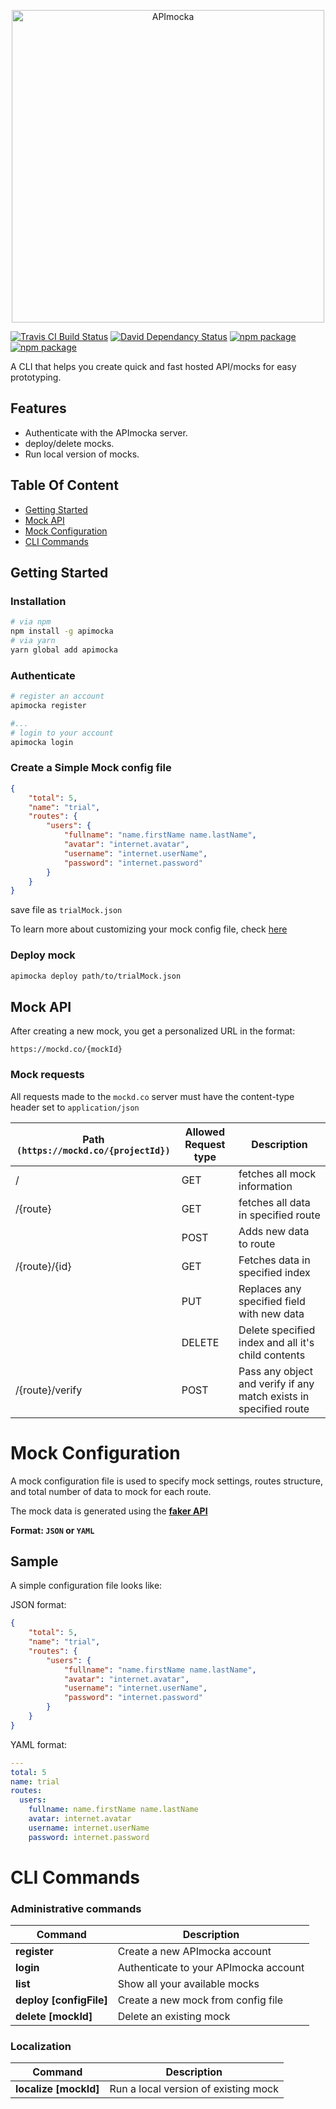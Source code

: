<p align="center">
  <a href="https://apimocka.com/" target="_blank">
    <img alt="APImocka" src="https://apimocka.com/images/logo.png" width="500">
  </a>
</p>

[![Travis CI Build Status](https://travis-ci.org/ghostffcode/apimocka.svg?branch=master)](https://travis-ci.org/ghostffcode/apimocka)
[![David Dependancy Status](https://david-dm.org/ghostffcode/apimocka.svg)](https://david-dm.org/ghostffcode/apimocka)
[![npm package](https://img.shields.io/npm/v/apimocka.svg)](https://www.npmjs.com/package/apimocka)
[![npm package](https://img.shields.io/npm/dm/apimocka.svg)](https://www.npmjs.com/package/apimocka)

A CLI that helps you create quick and fast hosted API/mocks for easy prototyping.

## Features

- Authenticate with the APImocka server.
- deploy/delete mocks.
- Run local version of mocks.

## Table Of Content
* [Getting Started](#getting-started)
* [Mock API](#mock-api)
* [Mock Configuration](#mock-configuration)
* [CLI Commands](#cli-commands)

## Getting Started

### Installation

```bash
# via npm
npm install -g apimocka
# via yarn
yarn global add apimocka
```

### Authenticate
```bash
# register an account
apimocka register

#...
# login to your account
apimocka login
```

### Create a Simple Mock config file
```json
{
    "total": 5,
    "name": "trial",
    "routes": {
        "users": {
            "fullname": "name.firstName name.lastName",
            "avatar": "internet.avatar",
            "username": "internet.userName",
            "password": "internet.password"
        }
    }
}
```
save file as `trialMock.json`

To learn more about customizing your mock config file, check [here](#mock-configuration)

### Deploy mock
```bash
apimocka deploy path/to/trialMock.json
```

## Mock API
After creating a new mock, you get a personalized URL in the format:
```
https://mockd.co/{mockId}
```

### Mock requests

All requests made to the `mockd.co` server must have the content-type header set to `application/json` 

|   Path `(https://mockd.co/{projectId})` | Allowed Request type  |       Description
|-----------------------------------------|-----------------------|---------------------------------
|/ 			 	                          | GET					| fetches all mock information
|/{route} 	 	                          | GET					| fetches all data in specified route
| 			 	                          | POST					| Adds new data to route
|/{route}/{id} 	                          | GET					| Fetches data in specified index
| 				                          | PUT					| Replaces any specified field with new data
|				                          | DELETE				| Delete specified index and all it's child contents
|/{route}/verify                          | POST                  | Pass any object and verify if any match exists in specified route


# Mock Configuration

A mock configuration file is used to specify mock settings, routes structure, and total number of data to mock for each route.

The mock data is generated using the **[faker API](http://marak.github.io/faker.js/#toc8__anchor)**

**Format: `JSON` or `YAML`**

## Sample
A simple configuration file looks like:

JSON format:

```json
{
    "total": 5,
    "name": "trial",
    "routes": {
        "users": {
            "fullname": "name.firstName name.lastName",
            "avatar": "internet.avatar",
            "username": "internet.userName",
            "password": "internet.password"
        }
    }
}
```

YAML format:

```yaml
---
total: 5
name: trial
routes:
  users:
    fullname: name.firstName name.lastName
    avatar: internet.avatar
    username: internet.userName
    password: internet.password
```

# CLI Commands

### Administrative commands

|        Command         |       Description
|------------------------|-----------------------------
|**register**            | Create a new APImocka account
|**login**               | Authenticate to your APImocka account
|**list**                | Show all your available mocks
|**deploy [configFile]** | Create a new mock from config file
|**delete [mockId]**     | Delete an existing mock

### Localization

|        Command         |           Description
|------------------------|-------------------------------------
|**localize [mockId]**   | Run a local version of existing mock


